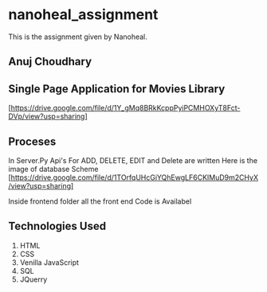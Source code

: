 # nanoheal_assignment

This is the assignment given by Nanoheal.

## Anuj Choudhary

## Single Page Application for Movies Library
[https://drive.google.com/file/d/1Y_gMq8BRkKcppPyiPCMHOXyT8Fct-DVp/view?usp=sharing]

## Proceses
 In Server.Py Api's For ADD, DELETE, EDIT and Delete are written
 Here is the image of database Scheme
 [https://drive.google.com/file/d/1TOrfqUHcGiYQhEwgLF6CKIMuD9m2CHyX/view?usp=sharing]
 
 Inside frontend folder all the front end Code is Availabel
 
## Technologies Used
  1) HTML
  2) CSS
  3) Venilla JavaScript
  4) SQL
  5) JQuerry
